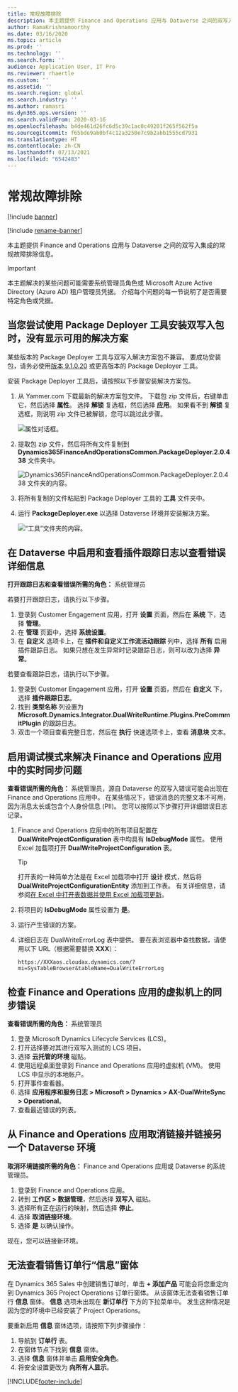 ```yaml
---
title: 常规故障排除
description: 本主题提供 Finance and Operations 应用与 Dataverse 之间的双写入集成的常规故障排除信息。
author: RamaKrishnamoorthy
ms.date: 03/16/2020
ms.topic: article
ms.prod: ''
ms.technology: ''
ms.search.form: ''
audience: Application User, IT Pro
ms.reviewer: rhaertle
ms.custom: ''
ms.assetid: ''
ms.search.region: global
ms.search.industry: ''
ms.author: ramasri
ms.dyn365.ops.version: ''
ms.search.validFrom: 2020-03-16
ms.openlocfilehash: b4de461d26fc6d5c39c1ac0c49201f265f562f5a
ms.sourcegitcommit: f65bde9ab0bf4c12a3250e7c9b2abb1555cd7931
ms.translationtype: HT
ms.contentlocale: zh-CN
ms.lasthandoff: 07/13/2021
ms.locfileid: "6542483"
---
```

# <a name="general-troubleshooting"></a>常规故障排除

[!include [banner](../../includes/banner.md)]

[!include [rename-banner](~/includes/cc-data-platform-banner.md)]



本主题提供 Finance and Operations 应用与 Dataverse 之间的双写入集成的常规故障排除信息。

> [!IMPORTANT]
> 本主题解决的某些问题可能需要系统管理员角色或 Microsoft Azure Active Directory (Azure AD) 租户管理员凭据。 介绍每个问题的每一节说明了是否需要特定角色或凭据。

## <a name="when-you-try-to-install-the-dual-write-package-by-using-the-package-deployer-tool-no-available-solutions-are-shown"></a>当您尝试使用 Package Deployer 工具安装双写入包时，没有显示可用的解决方案

某些版本的 Package Deployer 工具与双写入解决方案包不兼容。 要成功安装包，请务必使用[版本 9.1.0.20](https://www.nuget.org/packages/Microsoft.CrmSdk.XrmTooling.PackageDeployment.Wpf/9.1.0.20) 或更高版本的 Package Deployer 工具。

安装 Package Deployer 工具后，请按照以下步骤安装解决方案包。

1. 从 Yammer.com 下载最新的解决方案包文件。 下载包 zip 文件后，右键单击它，然后选择 **属性**。 选择 **解锁** 复选框，然后选择 **应用**。 如果看不到 **解锁** 复选框，则说明 zip 文件已被解锁，您可以跳过此步骤。

    ![属性对话框。](media/unblock_option.png)

2. 提取包 zip 文件，然后将所有文件复制到 **Dynamics365FinanceAndOperationsCommon.PackageDeployer.2.0.438** 文件夹中。

    ![Dynamics365FinanceAndOperationsCommon.PackageDeployer.2.0.438 文件夹的内容。](media/extract_package.png)

3. 将所有复制的文件粘贴到 Package Deployer 工具的 **工具** 文件夹中。 
4. 运行 **PackageDeployer.exe** 以选择 Dataverse 环境并安装解决方案。

    ![“工具”文件夹的内容。](media/paste_copied_files.png)

## <a name="enable-and-view-the-plug-in-trace-log-in-dataverse-to-view-error-details"></a><a id="enable-view-trace"></a>在 Dataverse 中启用和查看插件跟踪日志以查看错误详细信息

**打开跟踪日志和查看错误所需的角色：** 系统管理员

若要打开跟踪日志，请执行以下步骤。

1. 登录到 Customer Engagement 应用，打开 **设置** 页面，然后在 **系统** 下，选择 **管理**。
2. 在 **管理** 页面中，选择 **系统设置**。
3. 在 **自定义** 选项卡上，在 **插件和自定义工作流活动跟踪** 列中，选择 **所有** 启用插件跟踪日志。 如果只想在发生异常时记录跟踪日志，则可以改为选择 **异常**。


若要查看跟踪日志，请执行以下步骤。

1. 登录到 Customer Engagement 应用，打开 **设置** 页面，然后在 **自定义** 下，选择 **插件跟踪日志**。
2. 找到 **类型名称** 列设置为 **Microsoft.Dynamics.Integrator.DualWriteRuntime.Plugins.PreCommmitPlugin** 的跟踪日志。
3. 双击一个项目查看完整日志，然后在 **执行** 快速选项卡上，查看 **消息块** 文本。

## <a name="enable-debug-mode-to-troubleshoot-live-synchronization-issues-in-finance-and-operations-apps"></a>启用调试模式来解决 Finance and Operations 应用中的实时同步问题

**查看错误所需的角色：** 系统管理员，源自 Dataverse 的双写入错误可能会出现在 Finance and Operations 应用中。 在某些情况下，错误消息的完整文本不可用，因为消息太长或包含个人身份信息 (PII)。 您可以按照以下步骤打开详细错误日志记录。

1. Finance and Operations 应用中的所有项目配置在 **DualWriteProjectConfiguration** 表中均具有 **IsDebugMode** 属性。 使用 Excel 加载项打开 **DualWriteProjectConfiguration** 表。

    > [!TIP]
    > 打开表的一种简单方法是在 Excel 加载项中打开 **设计** 模式，然后将 **DualWriteProjectConfigurationEntity** 添加到工作表。 有关详细信息，请参阅[在 Excel 中打开表数据并使用 Excel 加载项更新](../../office-integration/use-excel-add-in.md)。

2. 将项目的 **IsDebugMode** 属性设置为 **是**。
3. 运行产生错误的方案。
4. 详细日志在 DualWriteErrorLog 表中提供。 要在表浏览器中查找数据，请使用以下 URL（根据需要替换 **XXX**）：

    `https://XXXaos.cloudax.dynamics.com/?mi=SysTableBrowser&tableName=DualWriteErrorLog`

## <a name="check-synchronization-errors-on-the-virtual-machine-for-the-finance-and-operations-app"></a>检查 Finance and Operations 应用的虚拟机上的同步错误

**查看错误所需的角色：** 系统管理员

1. 登录 Microsoft Dynamics Lifecycle Services (LCS)。
2. 打开选择要对其进行双写入测试的 LCS 项目。
3. 选择 **云托管的环境** 磁贴。
4. 使用远程桌面登录到 Finance and Operations 应用的虚拟机 (VM)。 使用 LCS 中显示的本地帐户。
5. 打开事件查看器。
6. 选择 **应用程序和服务日志 \> Microsoft \> Dynamics \> AX-DualWriteSync \> Operational**。
7. 查看最近错误的列表。

## <a name="unlink-and-link-another-dataverse-environment-from-a-finance-and-operations-app"></a>从 Finance and Operations 应用取消链接并链接另一个 Dataverse 环境

**取消环境链接所需的角色：** Finance and Operations 应用或 Dataverse 的系统管理员。

1. 登录到 Finance and Operations 应用。
2. 转到 **工作区 \> 数据管理**，然后选择 **双写入** 磁贴。
3. 选择所有正在运行的映射，然后选择 **停止**。
4. 选择 **取消链接环境**。
5. 选择 **是** 以确认操作。

现在，您可以链接新环境。

## <a name="unable-to-view-the-sales-order-line-information-form"></a>无法查看销售订单行“信息”窗体 

在 Dynamics 365 Sales 中创建销售订单时，单击 **+ 添加产品** 可能会将您重定向到 Dynamics 365 Project Operations 订单行窗体。 从该窗体无法查看销售订单行 **信息** 窗体。 **信息** 选项未出现在 **新订单行** 下方的下拉菜单中。 发生这种情况是因为您的环境中已经安装了 Project Operations。

要重新启用 **信息** 窗体选项，请按照下列步骤操作：
1. 导航到 **订单行** 表。
2. 在窗体节点下找到 **信息** 窗体。 
3. 选择 **信息** 窗体并单击 **启用安全角色**。 
4. 将安全设置更改为 **向所有人显示**。


[!INCLUDE[footer-include](../../../../includes/footer-banner.md)]